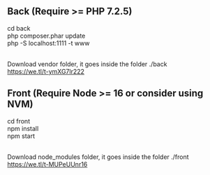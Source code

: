 ## Back (Require >= PHP 7.2.5)
cd back<br />
php composer.phar update<br />
php -S localhost:1111 -t www<br /><br />

Download vendor folder, it goes inside the folder ./back<br />
https://we.tl/t-ymXG7lr222

## Front (Require Node >= 16 or consider using NVM)
cd front<br />
npm install<br />
npm start<br /><br />

Download node_modules folder, it goes inside the folder ./front<br />
https://we.tl/t-MUPeUUnr16
